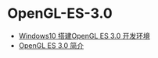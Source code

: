 # OpenGL-ES-3.0

* [Windows10 搭建OpenGL ES 3.0 开发环境](https://github.com/103style/OpenGL-ES-3.0/blob/master/doc/Windows10%20搭建OpenGL%20ES%203.0%20开发环境.md)
* [OpenGL ES 3.0 简介](https://github.com/103style/OpenGL-ES-3.0/blob/master/doc/OpenGL%20ES%203.0%20简介.md)
